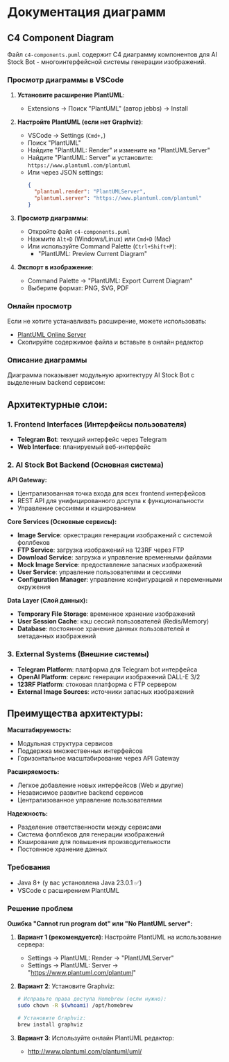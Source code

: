 # Документация диаграмм

## C4 Component Diagram

Файл `c4-components.puml` содержит C4 диаграмму компонентов для AI Stock Bot - многоинтерфейсной системы генерации изображений.

### Просмотр диаграммы в VSCode

1. **Установите расширение PlantUML**:
   - Extensions → Поиск "PlantUML" (автор jebbs) → Install

2. **Настройте PlantUML (если нет Graphviz)**:
   - VSCode → Settings (`Cmd+,`)
   - Поиск "PlantUML"
   - Найдите "PlantUML: Render" и измените на "PlantUMLServer"
   - Найдите "PlantUML: Server" и установите: `https://www.plantuml.com/plantuml`
   - Или через JSON settings: 
     ```json
     {
       "plantuml.render": "PlantUMLServer",
       "plantuml.server": "https://www.plantuml.com/plantuml"
     }
     ```

3. **Просмотр диаграммы**:
   - Откройте файл `c4-components.puml`
   - Нажмите `Alt+D` (Windows/Linux) или `Cmd+D` (Mac)
   - Или используйте Command Palette (`Ctrl+Shift+P`):
     - "PlantUML: Preview Current Diagram"

4. **Экспорт в изображение**:
   - Command Palette → "PlantUML: Export Current Diagram"
   - Выберите формат: PNG, SVG, PDF

### Онлайн просмотр

Если не хотите устанавливать расширение, можете использовать:
- [PlantUML Online Server](http://www.plantuml.com/plantuml/uml/)
- Скопируйте содержимое файла и вставьте в онлайн редактор

### Описание диаграммы

Диаграмма показывает модульную архитектуру AI Stock Bot с выделенным backend сервисом:

## Архитектурные слои:

### 1. Frontend Interfaces (Интерфейсы пользователя)
- **Telegram Bot**: текущий интерфейс через Telegram
- **Web Interface**: планируемый веб-интерфейс

### 2. AI Stock Bot Backend (Основная система)

**API Gateway:**
- Централизованная точка входа для всех frontend интерфейсов
- REST API для унифицированного доступа к функциональности
- Управление сессиями и кэшированием

**Core Services (Основные сервисы):**
- **Image Service**: оркестрация генерации изображений с системой фоллбеков
- **FTP Service**: загрузка изображений на 123RF через FTP
- **Download Service**: загрузка и управление временными файлами
- **Mock Image Service**: предоставление запасных изображений
- **User Service**: управление пользователями и сессиями
- **Configuration Manager**: управление конфигурацией и переменными окружения

**Data Layer (Слой данных):**
- **Temporary File Storage**: временное хранение изображений
- **User Session Cache**: кэш сессий пользователей (Redis/Memory)
- **Database**: постоянное хранение данных пользователей и метаданных изображений

### 3. External Systems (Внешние системы)
- **Telegram Platform**: платформа для Telegram bot интерфейса
- **OpenAI Platform**: сервис генерации изображений DALL-E 3/2
- **123RF Platform**: стоковая платформа с FTP сервером
- **External Image Sources**: источники запасных изображений

## Преимущества архитектуры:

**Масштабируемость:**
- Модульная структура сервисов
- Поддержка множественных интерфейсов
- Горизонтальное масштабирование через API Gateway

**Расширяемость:**
- Легкое добавление новых интерфейсов (Web и другие)
- Независимое развитие backend сервисов
- Централизованное управление пользователями

**Надежность:**
- Разделение ответственности между сервисами
- Система фоллбеков для генерации изображений
- Кэширование для повышения производительности
- Постоянное хранение данных

### Требования

- Java 8+ (у вас установлена Java 23.0.1 ✅)
- VSCode с расширением PlantUML

### Решение проблем

**Ошибка "Cannot run program dot" или "No PlantUML server":**
1. **Вариант 1 (рекомендуется)**: Настройте PlantUML на использование сервера:
   - Settings → PlantUML: Render → "PlantUMLServer"
   - Settings → PlantUML: Server → "https://www.plantuml.com/plantuml"
   
2. **Вариант 2**: Установите Graphviz:
   ```bash
   # Исправьте права доступа Homebrew (если нужно):
   sudo chown -R $(whoami) /opt/homebrew
   
   # Установите Graphviz:
   brew install graphviz
   ```

3. **Вариант 3**: Используйте онлайн PlantUML редактор:
   - http://www.plantuml.com/plantuml/uml/
